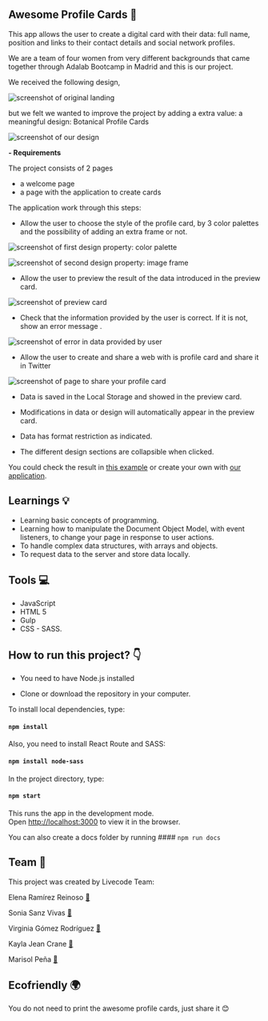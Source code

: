 ## Awesome Profile Cards 🌻

This app allows the user to create a digital card with their data: full name, position and links to their contact details and social network profiles.

We are a team of four women from very different backgrounds that came together through Adalab Bootcamp in Madrid and this is our project.

We received the following design,

![screenshot of original landing ](https://github.com/erreinoso/Awesome-Profile-Cards/blob/master/readme-images/BotanicalCards-Original.PNG)

but we felt we wanted to improve the project by adding a extra value: a meaningful design: Botanical Profile Cards

![screenshot of our design ](https://github.com/erreinoso/Awesome-Profile-Cards/blob/master/readme-images/BotanicalCards-Landing.PNG)

**- Requirements**

The project consists of 2 pages

- a welcome page
- a page with the application to create cards

The application work through this steps:

- Allow the user to choose the style of the profile card, by 3 color palettes and the possibility of adding an extra frame or not.

![screenshot of first design property: color palette ](https://github.com/erreinoso/Awesome-Profile-Cards/blob/master/readme-images/BotanicalCards-Palette.PNG)

![screenshot of second design property: image frame ](https://github.com/erreinoso/Awesome-Profile-Cards/blob/master/readme-images/BotanicalCards-PaletteAndFrame.PNG)

- Allow the user to preview the result of the data introduced in the preview card.

![screenshot of preview card ](https://github.com/erreinoso/Awesome-Profile-Cards/blob/master/readme-images/BotanicalCards-Example.PNG)

- Check that the information provided by the user is correct. If it is not, show an error message .

![screenshot of error in data provided by user ](https://github.com/erreinoso/Awesome-Profile-Cards/blob/master/readme-images/BotanicalCards-ExampleError.PNG)

- Allow the user to create and share a web with is profile card and share it in Twitter

![screenshot of page to share your profile card ](https://github.com/erreinoso/Awesome-Profile-Cards/blob/master/readme-images/BotanicalCards-CreateCard.PNG)

- Data is saved in the Local Storage and showed in the preview card.

- Modifications in data or design will automatically appear in the preview card.

- Data has format restriction as indicated.

- The different design sections are collapsible when clicked.

You could check the result in [this example](https://us-central1-awesome-cards-cf6f0.cloudfunctions.net/card/-MFWBubhqdHXXBzW718Y) or create your own with [our application](http://beta.adalab.es/Project-PromoJ-Modulo-2-Team-5/).

## Learnings 💡

- Learning basic concepts of programming.
- Learning how to manipulate the Document Object Model, with event listeners, to change your page in response to user actions.
- To handle complex data structures, with arrays and objects.
- To request data to the server and store data locally.

## Tools 💻

- JavaScript
- HTML 5
- Gulp
- CSS - SASS.

## How to run this project? :point_down:

- You need to have Node.js installed

- Clone or download the repository in your computer.

To install local dependencies, type:

#### `npm install`

Also, you need to install React Route and SASS:

#### `npm install node-sass`

In the project directory, type:

#### `npm start`

This runs the app in the development mode.<br />
Open [http://localhost:3000](http://localhost:3000) to view it in the browser.

You can also create a docs folder by running #### `npm run docs`

## Team 👋

This project was created by Livecode Team:

Elena Ramírez Reinoso [🔗](https://github.com/erreinoso)

Sonia Sanz Vivas [🔗](https://github.com/Sonia-SV)

Virginia Gómez Rodríguez [🔗](https://github.com/VirginiaGomezR)

Kayla Jean Crane [🔗](https://github.com/kaylacrane)

Marisol Peña [🔗](https://github.com/masopego)

## Ecofriendly 🌍

You do not need to print the awesome profile cards, just share it 😊
